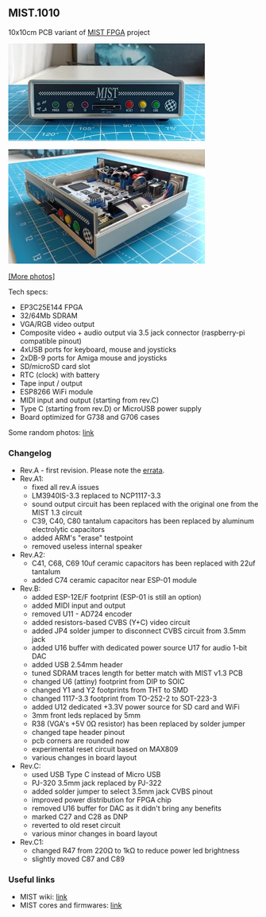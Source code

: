 ## MIST.1010
10x10cm PCB variant of [MIST FPGA](https://github.com/mist-devel/mist-board/wiki) project

[![photo](images/thumb.rev.C.front.webp)](images/README.md)

[![photo](images/thumb.rev.C.side.webp)](images/README.md)

[[More photos]](images/README.md)

Tech specs:
- EP3C25E144 FPGA
- 32/64Mb SDRAM
- VGA/RGB video output
- Composite video + audio output via 3.5 jack connector (raspberry-pi compatible pinout)
- 4xUSB ports for keyboard, mouse and joysticks
- 2xDB-9 ports for Amiga mouse and joysticks
- SD/microSD card slot
- RTC (clock) with battery
- Tape input / output
- ESP8266 WiFi module
- MIDI input and output (starting from rev.C)
- Type C (starting from rev.D) or MicroUSB power supply
- Board optimized for G738 and G706 cases

Some random photos: [link](https://cloud.err200.net/index.php/s/73TR85tYZkMm8Ax?path=%2Fmist1010)

### Changelog
* Rev.A - first revision. Please note the [errata](pcb/rev.A/ERRATA.txt).
* Rev.A1:
    * fixed all rev.A issues
    * LM3940IS-3.3 replaced to NCP1117-3.3
    * sound output circuit has been replaced with the original one from the MIST 1.3 circuit
    * C39, C40, C80 tantalum capacitors has been replaced by aluminum electrolytic capacitors
    * added ARM's "erase" testpoint
    * removed useless internal speaker
* Rev.A2:
	* C41, C68, C69 10uf ceramic capacitors has been replaced with 22uf tantalum
    * added C74 ceramic capacitor near ESP-01 module
* Rev.B:
    * added ESP-12E/F footprint (ESP-01 is still an option)
    * added MIDI input and output
    * removed U11 - AD724 encoder
    * added resistors-based CVBS (Y+C) video circuit
    * added JP4 solder jumper to disconnect CVBS circuit from 3.5mm jack
    * added U16 buffer with dedicated power source U17 for audio 1-bit DAC
    * added USB 2.54mm header
    * tuned SDRAM traces length for better match with MIST v1.3 PCB
    * changed U6 (attiny) footprint from DIP to SOIC
    * changed Y1 and Y2 footprints from THT to SMD
    * changed 1117-3.3 footprint from TO-252-2 to SOT-223-3
    * added U12 dedicated +3.3V power source for SD card and WiFi
    * 3mm front leds replaced by 5mm
    * R38 (VGA's +5V 0Ω resistor) has been replaced by solder jumper
    * changed tape header pinout
    * pcb corners are rounded now
    * experimental reset circuit based on MAX809
    * various changes in board layout
* Rev.C:
    * used USB Type C instead of Micro USB
    * PJ-320 3.5mm jack replaced by PJ-322
    * added solder jumper to select 3.5mm jack CVBS pinout
    * improved power distribution for FPGA chip
    * removed U16 buffer for DAC as it didn't bring any benefits
    * marked C27 and C28 as DNP
    * reverted to old reset circuit
    * various minor changes in board layout
* Rev.C1:
    * changed R47 from 220Ω to 1kΩ to reduce power led brightness
    * slightly moved C87 and C89

### Useful links
* MIST wiki: [link](https://github.com/mist-devel/mist-board/wiki)
* MIST cores and firmwares: [link](https://github.com/mist-devel/mist-binaries)

